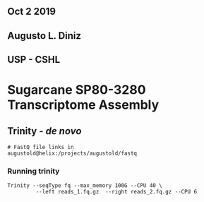 ## Oct 2 2019
## Augusto L. Diniz
## USP - CSHL

# Sugarcane SP80-3280 Transcriptome Assembly

## Trinity - *de novo*

```
# FastQ file links in
augustold@helix:/projects/augustold/fastq
```

### Running trinity
```
Trinity --seqType fq --max_memory 100G --CPU 40 \
         --left reads_1.fq.gz  --right reads_2.fq.gz --CPU 6

```
